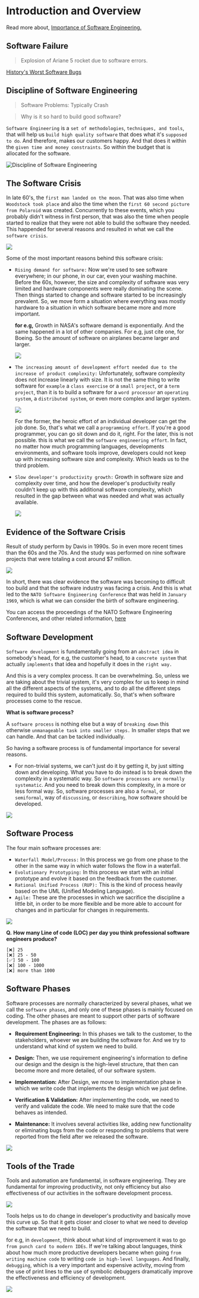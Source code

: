 # Introduction and Overview

Read more about, [Importance of Software Engineering.](https://github.com/avinashbest/software-engineering-udacity/blob/master/importance_of_software_engineering.md)

## Software Failure

> Explosion of Ariane 5 rocket due to software errors.

[History's Worst Software Bugs](https://www.wired.com/2005/11/historys-worst-software-bugs/?currentPage=all)

## Discipline of Software Engineering

> Software Problems: Typically Crash

> Why is it so hard to build good software?

`Software Engineering` is a `set of methodologies`, `techniques, and tools`, that will help us `build high quality software` that does what it's `supposed to do`. And therefore, makes our customers happy. And that does it within the `given time and money constraints`. So within the budget that is allocated for the software.

![Discipline of Software Engineering](res/1.png)

## The Software Crisis

In late 60's, the `first man landed on the moon`. That was also time when `Woodstock took place` and also the time when the `first 60 second picture from Polaroid` was created. Concurrently to these events, which you probably didn't witness in first person, that was also the time when people started to realize that they were not able to build the software they needed. This happended for several reasons and resulted in what we call the `software crisis`.

![](res/2.png)

Some of the most important reasons behind this software crisis:

- `Rising demand for software:` Now we're used to see software everywhere; in our phone, in our car, even your washing machine. Before the 60s, however, the size and complexity of software was very limited and hardware components were really dominating the scene. Then things started to change and software started to be increasingly prevalent. So, we move form a situation where everything was mostly hardware to a situation in which software became more and more important.

  **for e.g,** Growth in NASA's software demand is exponentially. And the same happened in a lot of other companies. For e.g, just cite one, for Boeing. So the amount of software on airplanes became larger and larger.

  ![](res/3.png)

- `The increasing amount of development effort needed due to the increase of product complexity:` Unfortunately, software complexity does not increase linearly with size. It is not the same thing to write software for `example` a `class exercise` or a `small project`, or a `term project`, than it is to build a software for a `word processor` an `operating system`, a `distributed system`, or even more complex and larger system.

  ![](res/4.png)

  For the former, the heroic effort of an individual developer can get the job done. So, that's what we call a `programming effort`. If you're a good programmer, you can go sit down and do it, right. For the later, this is not possible. this is what we call the `software engineering effort`. In fact, no matter how much programming languages, developments environments, and software tools improve, developers could not keep up with increasing software size and complexity. Which leads us to the third problem.

- `Slow developer's productivity growth:` Growth in software size and complexity over time, and how the developer's productivity really couldn't keep up with this additional software complexity, which resulted in the gap between what was needed and what was actually available.

  ![](res/5.png)

## Evidence of the Software Crisis

Result of study perform by Davis in 1990s. So in even more recent times than the 60s and the 70s. And the study was performed on nine software projects that were totaling a cost around $7 million.

![](res/6.png)

In short, there was clear evidence the software was becoming to difficult too build and that the software industry was facing a crisis. And this is what led to the `NATO Software Engineering Conference` that was held in `January 1969`, which is what we can consider the birth of software engineering.

You can access the proceedings of the NATO Software Engineering Conferences, and other related information, [here](http://homepages.cs.ncl.ac.uk/brian.randell/NATO/)

## Software Development

`Software development` is fundamentally going from an `abstract idea` in somebody's head, for e.g, the customer's head, to a `concrete system` that actually `implements` that idea and hopefully it does in the `right way.`

And this is a very complex process. It can be overwhelming. So, unless we are taking about the trivial system, it's very complex for us to keep in mind all the different aspects of the systems, and to do all the different steps required to build this system, automatically. So, that's when software processes come to the rescue.

**What is software process?**

A `software process` is nothing else but a way of `breaking down` this otherwise `unmanageable task into smaller steps.` In smaller steps that we can handle. And that can be tackled individually.

So having a software process is of fundamental importance for several reasons.

- For non-trivial systems, we can't just do it by getting it, by just sitting down and developing. What you have to do instead is to break down the complexity in a systematic way. So `software processes are normally systematic`. And you need to break down this complexity, in a more or less formal way. So, software processes are also a `formal`, or `semiformal`, way of `discussing`, or `describing`, how software should be developed.

![](res/7.png)

## Software Process

The four main software processes are:

- `Waterfall Model/Process:` In this process we go from one phase to the other in the same way in which water follows the flow in a waterfall.
- `Evolutionary Prototyping:` In this process we start with an initial prototype and evolve it based on the feedback from the customer.
- `Rational Unified Process (RUP):` This is the kind of process heavily based on the UML (Unified Modeling Language).
- `Agile:` These are the processes in which we sacrifice the discipline a little bit, in order to be more flexible and be more able to account for changes and in particular for changes in requirements.

![](res/8.png)

**Q.** **How many Line of code (LOC) per day you think professional software engineers produce?**

    [❌] 25
    [❌] 25 - 50
    [✅] 50 - 100
    [❌] 100 - 1000
    [❌] more than 1000

## Software Phases

Software processes are normally characterized by several phases, what we call the `software phases`, and only one of these phases is mainly focused on coding. The other phases are meant to support other parts of software development. The phases are as follows:

- **Requirement Engineering:** In this phases we talk to the customer, to the stakeholders, whoever we are building the software for. And we try to understand what kind of system we need to build.

- **Design:** Then, we use requirement engineering's information to define our design and the design is the high-level structure, that then can become more and more detailed, of our software system.

- **Implementation:** After Design, we move to implementation phase in which we write code that implements the design which we just define.

- **Verification & Validation:** After implementing the code, we need to verify and validate the code. We need to make sure that the code behaves as intended.

- **Maintenance:** It involves several activities like, adding new functionality or eliminating bugs from the code or responding to problems that were reported from the field after we released the software.

![](res/9.png)

## Tools of the Trade

Tools and automation are fundamental, in software engineering. They are fundamental for improving productivity, not only efficiency but also effectiveness of our activities in the software development process.

![](res/10.png)

Tools helps us to do change in developer's productivity and basically move this curve up. So that it gets closer and closer to what we need to develop the software that we need to build.

for e.g, in `development`, think about what kind of improvement it was to go `from punch card to modern IDEs`. If we're talking about languages, think about how much more productive developers became when going `from writing machine code` to writing `code in high-level languages`. And finally, `debugging`, which is a very important and expensive activity, moving from the use of print lines to the use of symbolic debuggers dramatically improve the effectiveness and efficiency of development.

![](res/11.png)
